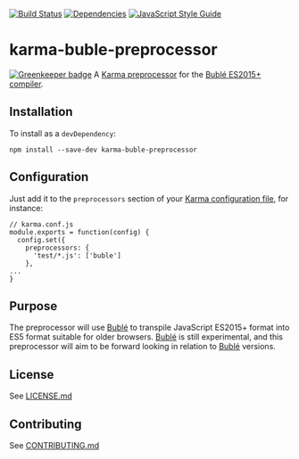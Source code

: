[![Build Status](https://travis-ci.org/blgm/karma-buble-preprocessor.svg?branch=master)](https://travis-ci.org/blgm/karma-buble-preprocessor)
[![Dependencies](https://david-dm.org/blgm/karma-buble-preprocessor.svg)](https://david-dm.org/blgm/karma-buble-preprocessor)
[![JavaScript Style Guide](https://img.shields.io/badge/code_style-standard-brightgreen.svg)](https://standardjs.com)

# karma-buble-preprocessor

[![Greenkeeper badge](https://badges.greenkeeper.io/blgm/karma-buble-preprocessor.svg)](https://greenkeeper.io/)
A [Karma preprocessor](http://karma-runner.github.io/1.0/config/preprocessors.html) for the [Bublé ES2015+ compiler](http://buble.surge.sh/guide/).

## Installation
To install as a `devDependency`:
```
npm install --save-dev karma-buble-preprocessor
```

## Configuration
Just add it to the `preprocessors` section of your [Karma configuration file](http://karma-runner.github.io/1.0/config/configuration-file.html), for instance:
```
// karma.conf.js
module.exports = function(config) {
  config.set({
    preprocessors: {
      'test/*.js': ['buble']
    },
...
}
```

## Purpose
The preprocessor will use [Bublé](http://buble.surge.sh/guide/) to transpile JavaScript ES2015+ format into
ES5 format suitable for older browsers.  [Bublé](http://buble.surge.sh/guide/) is still experimental, and this
preprocessor will aim to be forward looking in relation to [Bublé](http://buble.surge.sh/guide/) versions.

## License
See [LICENSE.md](LICENSE.md)

## Contributing
See [CONTRIBUTING.md](CONTRIBUTING.md)
